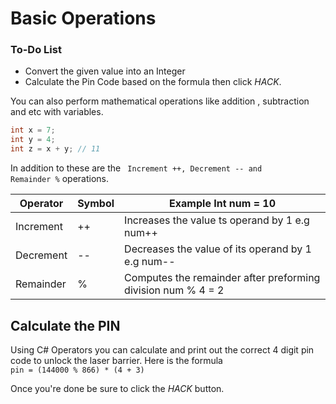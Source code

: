 # Basic Operations

<div class="aside">
<h3>To-Do List</h3>
<ul>
  <li> Convert the given value into an Integer </li>
  <li> Calculate the Pin Code based on the formula then click <em>HACK</em>.</li>
</ul>
</div>

 You can also perform mathematical operations like addition , subtraction  and etc with variables.

```cs
int x = 7;
int y = 4;
int z = x + y; // 11
```
  In addition to these are the <code> Increment ++, Decrement -- and Remainder %</code> operations.

|    Operator |    Symbol     |                       Example       Int num = 10                   |
| ----------- | -----------   | ------------------------------------------------------------------ |
| Increment   |    ++         |  Increases the value ts operand by 1    e.g num++                  |
| Decrement   |    --         |  Decreases the value of its operand by 1   e.g num--               |
| Remainder   |    %          | Computes the remainder after preforming division   num  %   4  = 2 |
## Calculate the PIN

Using C# Operators you can calculate and print out the correct 4 digit pin code to unlock the laser barrier.
Here is the formula <code> pin = (144000 % 866) * (4 + 3)  </code>

Once you're done  be sure to click the _HACK_ button.
